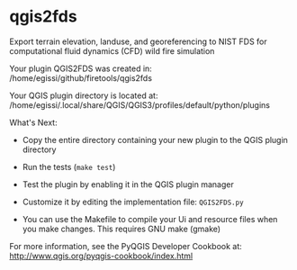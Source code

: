 # qgis2fds
Export terrain elevation, landuse, and georeferencing to NIST FDS for computational fluid dynamics (CFD) wild fire simulation

Your plugin QGIS2FDS was created in:
    /home/egissi/github/firetools/qgis2fds

Your QGIS plugin directory is located at:
    /home/egissi/.local/share/QGIS/QGIS3/profiles/default/python/plugins

What's Next:

  * Copy the entire directory containing your new plugin to the QGIS plugin
    directory

  * Run the tests (``make test``)

  * Test the plugin by enabling it in the QGIS plugin manager

  * Customize it by editing the implementation file: ``QGIS2FDS.py``

  * You can use the Makefile to compile your Ui and resource files when
    you make changes. This requires GNU make (gmake)

For more information, see the PyQGIS Developer Cookbook at:
http://www.qgis.org/pyqgis-cookbook/index.html

